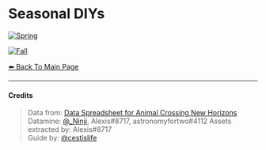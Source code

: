 # Seasonal DIYs

<head>
    <meta name="twitter:card" content="summary" />
    <meta name="twitter:site" content="@cestislife"/>
    <meta name="twitter:title" content="Seasonal DIYs"/>
    <meta name="twitter:image" content="https://cestislife.github.io/card.png"/>
</head>

[![Spring](https://cestislife.github.io/img/seasonalDIY/spring.png)](https://cestislife.github.io/img/seasonalDIY/spring.png)

[![Fall](https://cestislife.github.io/img/seasonalDIY/fall.png)](https://cestislife.github.io/img/seasonalDIY/fall.png)

[⬅️ Back To Main Page](https://cestislife.github.io)

***

#### Credits
> Data from: [Data Spreadsheet for Animal Crossing New Horizons](https://tinyurl.com/acnh-sheet)   
> Datamine: [@_Ninji](https://twitter.com/_ninji), Alexis#8717, astronomyfortwo#4112
> Assets extracted by: Alexis#8717   
> Guide by: [@cestislife](https://twitter.com/cestislife)
